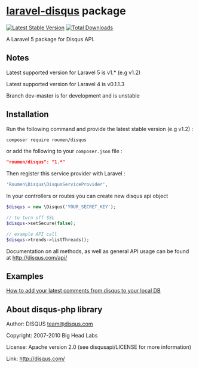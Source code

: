 # [laravel-disqus](http://roumen.it/projects/laravel-disqus) package

[![Latest Stable Version](https://poser.pugx.org/roumen/disqus/version.png)](https://packagist.org/packages/roumen/disqus) [![Total Downloads](https://poser.pugx.org/roumen/disqus/d/total.png)](https://packagist.org/packages/roumen/disqus)

A Laravel 5 package for Disqus API.


## Notes

Latest supported version for Laravel 5 is v1.* (e.g v1.2)

Latest supported version for Laravel 4 is v0.1.1.3

Branch dev-master is for development and is unstable


## Installation

Run the following command and provide the latest stable version (e.g v1.2) :

```bash
composer require roumen/disqus
```

or add the following to your `composer.json` file :

```json
"roumen/disqus": "1.*"
```

Then register this service provider with Laravel :

```php
'Roumen\Disqus\DisqusServiceProvider',
```

In your controllers or routes you can create new disqus api object

```php
$disqus = new \Disqus('YOUR_SECRET_KEY');

// to turn off SSL
$disqus->setSecure(false);

// example API call
$disqus->trends->listThreads();
```

Documentation on all methods, as well as general API usage can be found at http://disqus.com/api/


## Examples

[How to add your latest comments from disqus to your local DB](https://github.com/RoumenDamianoff/laravel-disqus/wiki/Sync-comments)


## About disqus-php library

Author:		DISQUS <team@disqus.com>

Copyright:	2007-2010 Big Head Labs

License:    Apache version 2.0 (see disqusapi/LICENSE for more information)

Link:		http://disqus.com/